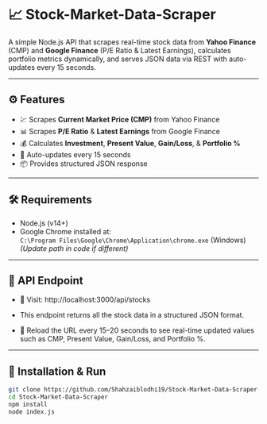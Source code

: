 # 📈 Stock-Market-Data-Scraper

A simple Node.js API that scrapes real-time stock data from **Yahoo Finance** (CMP) and **Google Finance** (P/E Ratio & Latest Earnings), calculates portfolio metrics dynamically, and serves JSON data via REST with auto-updates every 15 seconds.

---

## ⚙️ Features

- 💹 Scrapes **Current Market Price (CMP)** from Yahoo Finance  
- 📊 Scrapes **P/E Ratio** & **Latest Earnings** from Google Finance  
- 💰 Calculates **Investment**, **Present Value**, **Gain/Loss**, & **Portfolio %**  
- 🔄 Auto-updates every 15 seconds  
- 📦 Provides structured JSON response

---

## 🛠 Requirements

- Node.js (v14+)  
- Google Chrome installed at:  
  `C:\Program Files\Google\Chrome\Application\chrome.exe` (Windows)  
  *(Update path in code if different)*

---

## 📡 API Endpoint
- 🔗 Visit: http://localhost:3000/api/stocks

- This endpoint returns all the stock data in a structured JSON format.

- 🔄 Reload the URL every 15–20 seconds to see real-time updated values such as CMP, Present Value, Gain/Loss, and Portfolio %.

---

## 🚀 Installation & Run

```bash
git clone https://github.com/Shahzaiblodhi19/Stock-Market-Data-Scraper.git
cd Stock-Market-Data-Scraper
npm install
node index.js
